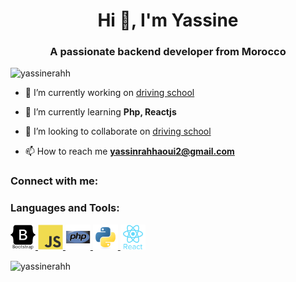 <h1 align="center">Hi 👋, I'm Yassine</h1>
<h3 align="center">A passionate backend developer from Morocco</h3>

<p align="left"> <img src="https://komarev.com/ghpvc/?username=yassinerahh&label=Profile%20views&color=0e75b6&style=flat" alt="yassinerahh" /> </p>

- 🔭 I’m currently working on [driving school](https://github.com/Yassinerahh/driving-school)

- 🌱 I’m currently learning **Php, Reactjs**

- 👯 I’m looking to collaborate on [driving school](https://github.com/Yassinerahh/driving-school)

- 📫 How to reach me **yassinrahhaoui2@gmail.com**

<h3 align="left">Connect with me:</h3>
<p align="left">
</p>

<h3 align="left">Languages and Tools:</h3>
<p align="left"> <a href="https://getbootstrap.com" target="_blank" rel="noreferrer"> <img src="https://raw.githubusercontent.com/devicons/devicon/master/icons/bootstrap/bootstrap-plain-wordmark.svg" alt="bootstrap" width="40" height="40"/> </a> <a href="https://developer.mozilla.org/en-US/docs/Web/JavaScript" target="_blank" rel="noreferrer"> <img src="https://raw.githubusercontent.com/devicons/devicon/master/icons/javascript/javascript-original.svg" alt="javascript" width="40" height="40"/> </a> <a href="https://www.php.net" target="_blank" rel="noreferrer"> <img src="https://raw.githubusercontent.com/devicons/devicon/master/icons/php/php-original.svg" alt="php" width="40" height="40"/> </a> <a href="https://www.python.org" target="_blank" rel="noreferrer"> <img src="https://raw.githubusercontent.com/devicons/devicon/master/icons/python/python-original.svg" alt="python" width="40" height="40"/> </a> <a href="https://reactjs.org/" target="_blank" rel="noreferrer"> <img src="https://raw.githubusercontent.com/devicons/devicon/master/icons/react/react-original-wordmark.svg" alt="react" width="40" height="40"/> </a> </p>

<p><img align="center" src="https://github-readme-streak-stats.herokuapp.com/?user=yassinerahh&" alt="yassinerahh" /></p>
